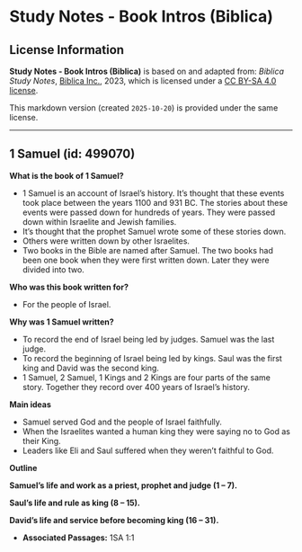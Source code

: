 # Study Notes - Book Intros (Biblica)

## License Information

**Study Notes - Book Intros (Biblica)** is based on and adapted from: _Biblica Study Notes_, [Biblica Inc.](https://www.biblica.com/), 2023, which is licensed under a [CC BY-SA 4.0 license](https://creativecommons.org/licenses/by-sa/4.0/legalcode.en).

This markdown version (created `2025-10-20`) is provided under the same license.



--------------------------------

## 1 Samuel (id: 499070)

**What is the book of 1 Samuel?**

* 1 Samuel is an account of Israel’s history. It’s thought that these events took place between the years 1100 and 931 BC. The stories about these events were passed down for hundreds of years. They were passed down within Israelite and Jewish families.
* It’s thought that the prophet Samuel wrote some of these stories down.
* Others were written down by other Israelites.
* Two books in the Bible are named after Samuel. The two books had been one book when they were first written down. Later they were divided into two.

**Who was this book written for?**

* For the people of Israel.

**Why was 1 Samuel written?**

* To record the end of Israel being led by judges. Samuel was the last judge.
* To record the beginning of Israel being led by kings. Saul was the first king and David was the second king.
* 1 Samuel, 2 Samuel, 1 Kings and 2 Kings are four parts of the same story. Together they record over 400 years of Israel’s history.

**Main ideas**

* Samuel served God and the people of Israel faithfully.
* When the Israelites wanted a human king they were saying no to God as their King.
* Leaders like Eli and Saul suffered when they weren’t faithful to God.

**Outline**

**Samuel’s life and work as a priest, prophet and judge (1 – 7\).**

**Saul’s life and rule as king (8 – 15\).**

**David’s life and service before becoming king (16 – 31\).**

* **Associated Passages:** 1SA 1:1

